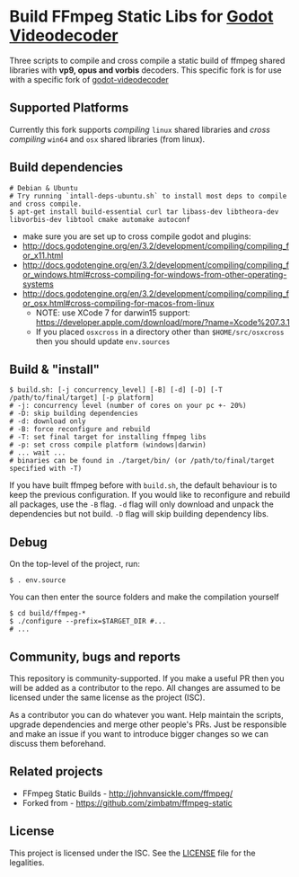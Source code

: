 Build FFmpeg Static Libs for [Godot Videodecoder](https://github.com/jamie-pate/godot-videodecoder.git)
===================

Three scripts to compile and cross compile a static build of ffmpeg shared libraries with **vp9, opus and vorbis** decoders. This specific fork is for use with a specific fork of [godot-videodecoder](https://github.com/jamie-pate/godot-videodecoder.git)

Supported Platforms
-------------------

Currently this fork supports *compiling* `linux` shared libraries and *cross compiling* `win64` and `osx` shared libraries (from linux).

Build dependencies
------------------

```
# Debian & Ubuntu
# Try running `intall-deps-ubuntu.sh` to install most deps to compile and cross compile.
$ apt-get install build-essential curl tar libass-dev libtheora-dev libvorbis-dev libtool cmake automake autoconf
```

* make sure you are set up to cross compile godot and plugins:
* http://docs.godotengine.org/en/3.2/development/compiling/compiling_for_x11.html
* http://docs.godotengine.org/en/3.2/development/compiling/compiling_for_windows.html#cross-compiling-for-windows-from-other-operating-systems
* http://docs.godotengine.org/en/3.2/development/compiling/compiling_for_osx.html#cross-compiling-for-macos-from-linux
    * NOTE: use XCode 7 for darwin15 support: https://developer.apple.com/download/more/?name=Xcode%207.3.1
    * If you placed `osxcross` in a directory other than `$HOME/src/osxcross` then you should update `env.sources`

Build & "install"
-----------------

    $ build.sh: [-j concurrency_level] [-B] [-d] [-D] [-T /path/to/final/target] [-p platform]
    # -j: concurrency level (number of cores on your pc +- 20%)
    # -D: skip building dependencies
    # -d: download only
    # -B: force reconfigure and rebuild
    # -T: set final target for installing ffmpeg libs
    # -p: set cross compile platform (windows|darwin)
    # ... wait ...
    # binaries can be found in ./target/bin/ (or /path/to/final/target specified with -T)

If you have built ffmpeg before with `build.sh`, the default behaviour is to keep the previous configuration. If you would like to reconfigure and rebuild all packages, use the `-B` flag. `-d` flag will only download and unpack the dependencies but not build. `-D` flag will skip building dependency libs.

Debug
-----

On the top-level of the project, run:

    $ . env.source

You can then enter the source folders and make the compilation yourself

    $ cd build/ffmpeg-*
    $ ./configure --prefix=$TARGET_DIR #...
    # ...

Community, bugs and reports
---------------------------

This repository is community-supported. If you make a useful PR then you will
be added as a contributor to the repo. All changes are assumed to be licensed
under the same license as the project (ISC).

As a contributor you can do whatever you want. Help maintain the scripts,
upgrade dependencies and merge other people's PRs. Just be responsible and
make an issue if you want to introduce bigger changes so we can discuss them
beforehand.

Related projects
----------------

* FFmpeg Static Builds - http://johnvansickle.com/ffmpeg/
* Forked from - https://github.com/zimbatm/ffmpeg-static

License
-------

This project is licensed under the ISC. See the [LICENSE](LICENSE) file for
the legalities.

